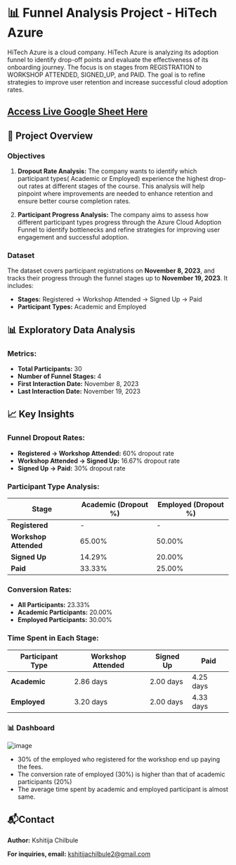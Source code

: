 # 📊 Funnel Analysis Project - HiTech Azure

HiTech Azure is a cloud company. HiTech Azure is analyzing its adoption funnel to identify drop-off points and evaluate the effectiveness of its onboarding journey. The focus is on stages from REGISTRATION to WORKSHOP ATTENDED, SIGNED_UP, and PAID. The goal is to refine strategies to improve user retention and increase successful cloud adoption rates.

## [Access Live Google Sheet Here](https://docs.google.com/spreadsheets/d/1eFyL8MTQaROb5tMNXzlU90yEyND91l6CdVQxDH66_50/edit?usp=sharing)

## 📝 Project Overview

### Objectives
1. **Dropout Rate Analysis:** The company wants to identify which participant types( Academic or Employed) experience the highest drop-out rates at different stages of the course. This analysis will help pinpoint where improvements are needed to enhance retention and ensure better course completion rates.

2. **Participant Progress Analysis:** The company aims to assess how different participant types progress through the Azure Cloud Adoption Funnel to identify bottlenecks and refine strategies for improving user engagement and successful adoption.

### Dataset
The dataset covers participant registrations on **November 8, 2023**, and tracks their progress through the funnel stages up to **November 19, 2023**. It includes:
- **Stages:** Registered → Workshop Attended → Signed Up → Paid
- **Participant Types:** Academic and Employed

## 📊 Exploratory Data Analysis

### Metrics:
- **Total Participants:** 30
- **Number of Funnel Stages:** 4
- **First Interaction Date:** November 8, 2023
- **Last Interaction Date:** November 19, 2023

## 📈 Key Insights

### Funnel Dropout Rates:
- **Registered → Workshop Attended:** 60% dropout rate
- **Workshop Attended → Signed Up:** 16.67% dropout rate
- **Signed Up → Paid:** 30% dropout rate

### Participant Type Analysis:
| Stage               | Academic (Dropout %) | Employed (Dropout %) |  
|---------------------|----------------------|----------------------|  
| **Registered**       | -                    | -                    |  
| **Workshop Attended** | 65.00%               | 50.00%               |  
| **Signed Up**        | 14.29%               | 20.00%               |  
| **Paid**             | 33.33%               | 25.00%               |  

### Conversion Rates:
- **All Participants:** 23.33%
- **Academic Participants:** 20.00%
- **Employed Participants:** 30.00%

### Time Spent in Each Stage:
| Participant Type | Workshop Attended | Signed Up | Paid |  
|------------------|-------------------|-----------|------|  
| **Academic**      | 2.86 days         | 2.00 days | 4.25 days |  
| **Employed**      | 3.20 days         | 2.00 days | 4.33 days |  

### 📊 Dashboard 
![image](https://github.com/user-attachments/assets/153699d9-0603-4377-a271-b2358531efe0)

- 30% of the employed who registered for the workshop end up paying the fees.
- The conversion rate of employed (30%) is higher than that of academic participants (20%)
- The average time spent by academic and employed participant is almost same.

## 📬Contact
**Author:** Kshitija Chilbule

**For inquiries, email:** kshitijachilbule2@gmail.com

